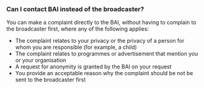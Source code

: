 ###  Can I contact BAI instead of the broadcaster?

You can make a complaint directly to the BAI, without having to complain to
the broadcaster first, where any of the following applies:

  * The complaint relates to your privacy or the privacy of a person for whom you are responsible (for example, a child) 
  * The complaint relates to programmes or advertisement that mention you or your organisation 
  * A request for anonymity is granted by the BAI on your request 
  * You provide an acceptable reason why the complaint should be not be sent to the broadcaster first 
